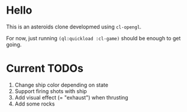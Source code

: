 # Hello #
  
This is an asteroids clone developmed using `cl-opengl`.

For now, just running `(ql:quickload :cl-game)` should be enough to get going.

# Current TODOs #

1) Change ship color depending on state
2) Support firing shots with ship
3) Add visual effect (= "exhaust") when thrusting
4) Add some rocks
